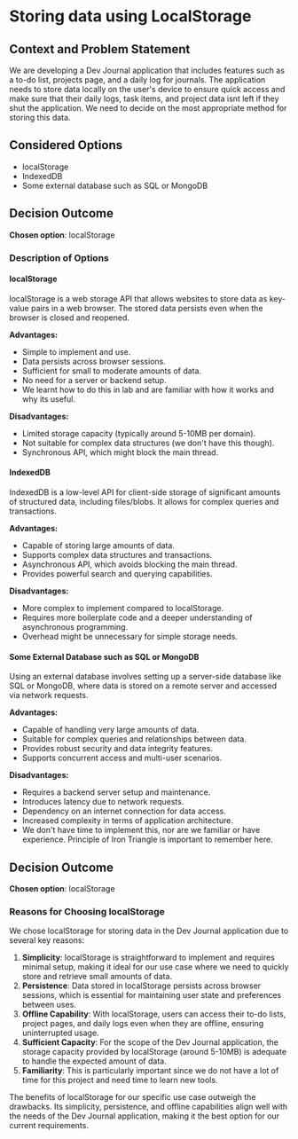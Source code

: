 # Storing data using LocalStorage

## Context and Problem Statement

We are developing a Dev Journal application that includes features such as a to-do list, projects page, and a daily log for journals. The application needs to store data locally on the user's device to ensure quick access and make sure that their daily logs, task items, and project data isnt left if they shut the application. We need to decide on the most appropriate method for storing this data.

## Considered Options
* localStorage
* IndexedDB
* Some external database such as SQL or MongoDB

## Decision Outcome

**Chosen option**: localStorage

### Description of Options

#### localStorage
localStorage is a web storage API that allows websites to store data as key-value pairs in a web browser. The stored data persists even when the browser is closed and reopened.

**Advantages:**
- Simple to implement and use.
- Data persists across browser sessions.
- Sufficient for small to moderate amounts of data.
- No need for a server or backend setup.
- We learnt how to do this in lab and are familiar with how it works and why its useful.

**Disadvantages:**
- Limited storage capacity (typically around 5-10MB per domain).
- Not suitable for complex data structures (we don't have this though).
- Synchronous API, which might block the main thread.

#### IndexedDB
IndexedDB is a low-level API for client-side storage of significant amounts of structured data, including files/blobs. It allows for complex queries and transactions.

**Advantages:**
- Capable of storing large amounts of data.
- Supports complex data structures and transactions.
- Asynchronous API, which avoids blocking the main thread.
- Provides powerful search and querying capabilities.

**Disadvantages:**
- More complex to implement compared to localStorage.
- Requires more boilerplate code and a deeper understanding of asynchronous programming.
- Overhead might be unnecessary for simple storage needs.

#### Some External Database such as SQL or MongoDB
Using an external database involves setting up a server-side database like SQL or MongoDB, where data is stored on a remote server and accessed via network requests.

**Advantages:**
- Capable of handling very large amounts of data.
- Suitable for complex queries and relationships between data.
- Provides robust security and data integrity features.
- Supports concurrent access and multi-user scenarios.

**Disadvantages:**
- Requires a backend server setup and maintenance.
- Introduces latency due to network requests.
- Dependency on an internet connection for data access.
- Increased complexity in terms of application architecture.
- We don't have time to implement this, nor are we familiar or have experience. Principle of Iron Triangle is important to remember here.

## Decision Outcome

**Chosen option**: localStorage

### Reasons for Choosing localStorage

We chose localStorage for storing data in the Dev Journal application due to several key reasons:

1. **Simplicity**: localStorage is straightforward to implement and requires minimal setup, making it ideal for our use case where we need to quickly store and retrieve small amounts of data.
2. **Persistence**: Data stored in localStorage persists across browser sessions, which is essential for maintaining user state and preferences between uses.
3. **Offline Capability**: With localStorage, users can access their to-do lists, project pages, and daily logs even when they are offline, ensuring uninterrupted usage.
4. **Sufficient Capacity**: For the scope of the Dev Journal application, the storage capacity provided by localStorage (around 5-10MB) is adequate to handle the expected amount of data.
5. **Familiarity**: This is particularly important since we do not have a lot of time for this project and need time to learn new tools. 

The benefits of localStorage for our specific use case outweigh the drawbacks. Its simplicity, persistence, and offline capabilities align well with the needs of the Dev Journal application, making it the best option for our current requirements.







